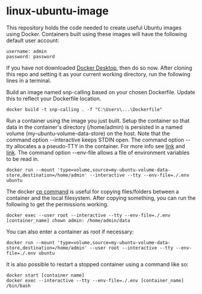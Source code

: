 # linux-ubuntu-image

This repository holds the code needed to create useful Ubuntu images using Docker.  Containers built using these images will have the following default user account:

```
username: admin
password: password
```

If you have not downloaded [Docker Desktop](https://www.docker.com/products/docker-desktop/), then do so now.  After cloning this repo and setting it as your current working directory, run the following lines in a terminal.

Build an image named snp-calling based on your chosen Dockerfile. Update this to reflect your Dockerfile location.
```
docker build -t snp-calling . -f "C:\Users\...\Dockerfile"
```

Run a container using the image you just built.  Setup the container so that data in the container's directory (/home/admin) is persisted in a named volume (my-ubuntu-volume-data-store) on the host.  Note that the command option --interactive keeps STDIN open.  The command option --tty allocates a a pseudo-TTY in the container. For more info see [link](https://qr.ae/pvgrUe) and [link](https://stackoverflow.com/a/59934555).  The command option --env-file allows a file of environment variables to be read in.

```
docker run --mount 'type=volume,source=my-ubuntu-volume-data-store,destination=/home/admin' --interactive --tty --env-file=./.env ubuntu
```

The docker [cp command](https://docs.docker.com/engine/reference/commandline/cp/) is useful for copying files/folders between a container and the local filesystem.  After copying something, you can run the following to get the permissions working.  

```
docker exec --user root --interactive --tty --env-file=./.env [container_name] chown admin: /home/admin/data
```

You can also enter a container as root if necessary:

```
docker run --mount 'type=volume,source=my-ubuntu-volume-data-store,destination=/home/admin' --user root --interactive --tty --env-file=./.env ubuntu
```

It is also possible to restart a stopped container using a command like so:

```
docker start [container name]
docker exec --interactive --tty --env-file=./.env [container_name] /bin/bash
```